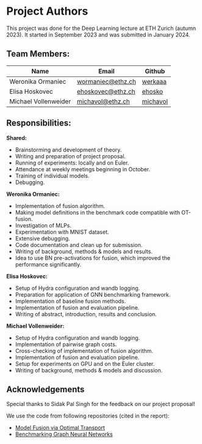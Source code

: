 Project Authors
===============

This project was done for the Deep Learning lecture at ETH Zurich (autumn 2023). It started in September 2023 and was
submitted in January 2024.

## Team Members:

| Name                 | Email             | Github                                  |                              
|----------------------|-------------------|-----------------------------------------|
| Weronika Ormaniec    | wormaniec@ethz.ch | [werkaaa](https://github.com/werkaaa)   |
| Elisa Hoskovec       | ehoskovec@ethz.ch | [ehosko](https://github.com/ehosko)     | 
| Michael Vollenweider | michavol@ethz.ch  | [michavol](https://github.com/michavol) |

## Responsibilities:

**Shared:**

- Brainstorming and development of theory.
- Writing and preparation of project proposal.
- Running of experiments: locally and on Euler.
- Attendance at weekly meetings beginning in October.
- Training of individual models.
- Debugging.

**Weronika Ormaniec:**

- Implementation of fusion algorithm.
- Making model definitions in the benchmark code compatible with OT-fusion.
- Investigation of MLPs.
- Experimentation with MNIST dataset.
- Extensive debugging.
- Code documentation and clean up for submission.
- Writing of background, methods & models and results.
- Idea to use BN pre-activations for fusion, which improved the performance significantly.

**Elisa Hoskovec:**

- Setup of Hydra configuration and wandb logging.
- Preparation for application of GNN benchmarking framework.
- Implementation of baseline fusion methods.
- Implementation of fusion and evaluation pipeline.
- Writing of abstract, introduction, results and conclusion.

**Michael Vollenweider:**

- Setup of Hydra configuration and wandb logging.
- Implementation of pairwise graph costs.
- Cross-checking of implementation of fusion algorithm.
- Implementation of fusion and evaluation pipeline.
- Setup for experiments on GPU and on the Euler cluster.
- Writing of background, methods & models and discussion.

## Acknowledgements

Special thanks to Sidak Pal Singh for the feedback on our project proposal!

We use the code from following repositories (cited in the report):

* [Model Fusion via Optimal Transport](https://github.com/sidak/otfusion)
* [Benchmarking Graph Neural Networks](https://github.com/graphdeeplearning/benchmarking-gnns) 
